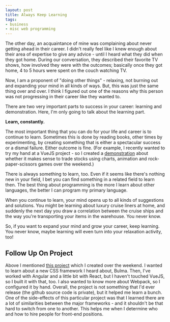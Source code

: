 ```yaml
---
layout: post
title: Always Keep Learning
tags:
- business
- misc web programming
---
```

The other day, an acquaintance of mine was complaining about never getting ahead in their career.  I didn't really feel like I knew enough about their area of expertise to give any advice - until I heard what they did when they got home.  During our conversation, they described their favorite TV shows, how involved they were with the outcomes; basically once they got home, 4 to 5 hours were spent on the couch watching TV.

Now, I am a proponent of "doing other things" - relaxing, not burning out and expanding your mind in all kinds of ways.  But, this was just the same thing over and over.  I think I figured out one of the reasons why this person was not progressing in their career like they wanted to.

There are two very important parts to success in your career: learning and demonstration.  Here, I'm only going to talk about the learning part.

**Learn, constantly.**

The most important thing that you can do for your life and career is to continue to learn.  Sometimes this is done by reading books, other times by experimenting, by creating something that is either a spectacular success or a dismal failure.  Either outcome is fine.  (For example, I recently wanted to try my hand at a VueJS project - so I created a [demonstration](/demo/make-it-big) about whether it makes sense to trade stocks using charts, animation and rock-paper-scissors games over the weekend.)

There is always something to learn, too.  Even if it seems like there's nothing new in your field, I bet you can find something in a related field to learn then.  The best thing about programming is the more I learn about other languages, the better I can program my primary language.

When you continue to learn, your mind opens up to all kinds of suggestions and solutions.  You might be learning about luxury cruise liners at home, and suddenly the next day you draw a correlation between the cruise ships and the way you're transporting your items in the warehouse.  You never know.

So, if you want to expand your mind and grow your career, keep learning.  You never know, maybe learning will even turn into your relaxation activity, too!

## Follow Up On Project

Above I mentioned [this project](/demo/make-it-big) which I created over the weekend.  I wanted to learn about a new CSS framework I heard about, Bulma.  Then, I've worked with Angular and a little bit with React, but I haven't touched VueJS, so I built it with that, too.  I also wanted to know more about Webpack, so I configured it by hand.  Overall, the project is not something that I'd ever release (the github source code is private), but it helped me learn a bunch.  One of the side-effects of this particular project was that I learned there are a lot of similarities between the major frameworks - and it shouldn't be that hard to switch from one to another.  This helps me when I determine who and how to hire people for front-end positions.